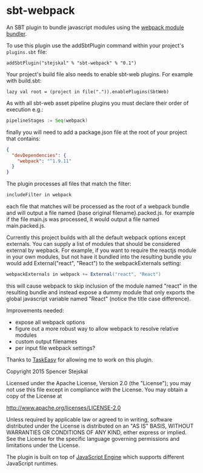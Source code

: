 sbt-webpack
==========

An SBT plugin to bundle javascript modules using the [webpack module bundler](http://webpack.github.io/).

To use this plugin use the addSbtPlugin command within your project's `plugins.sbt` file:

    addSbtPlugin("stejskal" % "sbt-webpack" % "0.1")

Your project's build file also needs to enable sbt-web plugins. For example with build.sbt:

    lazy val root = (project in file(".")).enablePlugins(SbtWeb)

As with all sbt-web asset pipeline plugins you must declare their order of execution e.g.:
```scala
pipelineStages := Seq(webpack)
```

finally you will need to add a package.json file at the root of your project that contains:
```json
{
  "devDependencies": {
    "webpack": "^1.9.11"
  }
}
```

The plugin processes all files that match the filter:
```scala
includeFilter in webpack
```

each file that matches will be processed as the root of a webpack bundle and will output a file named
{base original filename}.packed.js.  for example if the file main.js was processed, it would output a file
named main.packed.js.

Currently this project builds with all the default webpack options except externals.  You can
supply a list of modules that should be considered external by wepback.  For example, if you want to require
the reactjs module in your own modules, but not have it bundled into the resulting bundle you would add
External("react", "React") to the webpackExternals setting:

```scala
webpackExternals in webpack += External("react", "React")
```

this will cause webpack to skip inclusion of the module named "react" in the resulting bundle and instead
expose a dummy module that only exports the global javascript variable named "React" (notice the title case difference).

Improvements needed:
* expose all webpack options
* figure out a more robust way to allow webpack to resolve relative modules
* custom output filenames
* per input file webpack settings?

Thanks to [TaskEasy](https://www.taskeasy.com/) for allowing me to work on this plugin.

Copyright 2015 Spencer Stejskal

Licensed under the Apache License, Version 2.0 (the "License");
you may not use this file except in compliance with the License.
You may obtain a copy of the License at

 http://www.apache.org/licenses/LICENSE-2.0

Unless required by applicable law or agreed to in writing, software
distributed under the License is distributed on an "AS IS" BASIS,
WITHOUT WARRANTIES OR CONDITIONS OF ANY KIND, either express or implied.
See the License for the specific language governing permissions and
limitations under the License.

The plugin is built on top of [JavaScript Engine](https://github.com/typesafehub/js-engine) which supports different JavaScript runtimes.
